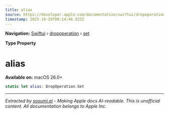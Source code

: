 ```yaml
---
title: alias
source: https://developer.apple.com/documentation/swiftui/dropoperation/set/alias
timestamp: 2025-10-29T00:14:46.925Z
---
```


**Navigation:** [Swiftui](/documentation/swiftui) › [dropoperation](/documentation/swiftui/dropoperation) › [set](/documentation/swiftui/dropoperation/set)

**Type Property**

# alias

**Available on:** macOS 26.0+

```swift
static let alias: DropOperation.Set
```

---

*Extracted by [sosumi.ai](https://sosumi.ai) - Making Apple docs AI-readable.*
*This is unofficial content. All documentation belongs to Apple Inc.*
